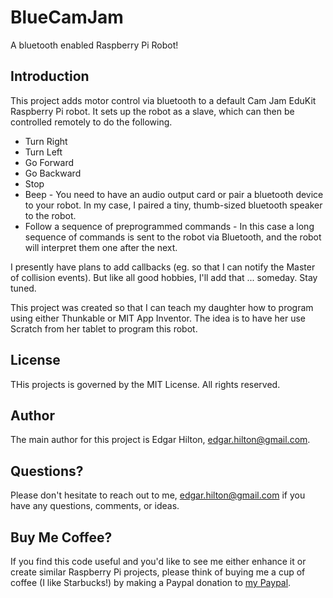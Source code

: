 # BlueCamJam
A bluetooth enabled Raspberry Pi Robot!

## Introduction
This project adds motor control via bluetooth to a default Cam Jam EduKit Raspberry Pi robot. It sets up the robot as a slave, which can then be controlled remotely to do the following.

- Turn Right
- Turn Left
- Go Forward
- Go Backward
- Stop
- Beep - You need to have an audio output card or pair a bluetooth device to your robot.  In my case, I paired a tiny, thumb-sized bluetooth speaker to the robot. 
- Follow a sequence of preprogrammed commands - In this case a long sequence of commands is sent to the robot via Bluetooth, and the robot will interpret them one after the next. 

I presently have plans to add callbacks (eg. so that I can notify the Master of collision events). But like all good hobbies, I'll add that ... someday. Stay tuned.

This project was created so that I can teach my daughter how to program using either Thunkable or MIT App Inventor.  The idea is to have her use Scratch from her tablet to program this robot. 

## License
THis projects is governed by the MIT License. All rights reserved.

## Author
The main author for this project is Edgar Hilton, edgar.hilton@gmail.com.

## Questions?
Please don't hesitate to reach out to me, edgar.hilton@gmail.com if you have any questions, comments, or ideas.

## Buy Me Coffee?
If you find this code useful and you'd like to see me either enhance it or create similar Raspberry Pi projects, please think of buying me a cup of coffee (I like Starbucks!) by making a Paypal donation to [my Paypal](http://paypal.com.me/mighty2020).